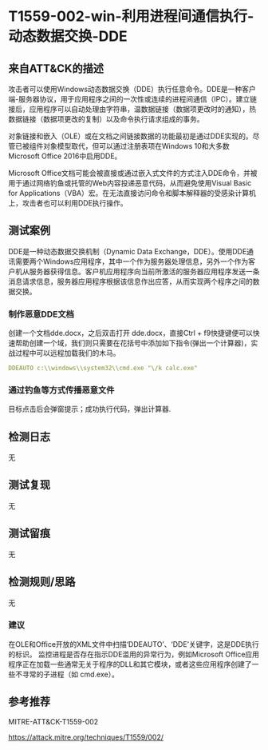 # T1559-002-win-利用进程间通信执行-动态数据交换-DDE

## 来自ATT&CK的描述

攻击者可以使用Windows动态数据交换（DDE）执行任意命令。DDE是一种客户端-服务器协议，用于应用程序之间的一次性或连续的进程间通信（IPC）。建立链接后，应用程序可以自动处理由字符串，温数据链接（数据项更改时的通知），热数据链接（数据项更改的复制）以及命令执行请求组成的事务。

对象链接和嵌入（OLE）或在文档之间链接数据的功能最初是通过DDE实现的。尽管已被组件对象模型取代，但可以通过注册表项在Windows 10和大多数Microsoft Office 2016中启用DDE。

Microsoft Office文档可能会被直接或通过嵌入式文件的方式注入DDE命令，并被用于通过网络钓鱼或托管的Web内容投递恶意代码，从而避免使用Visual Basic for Applications（VBA）宏。在无法直接访问命令和脚本解释器的受感染计算机上，攻击者也可以利用DDE执行操作。

## 测试案例

DDE是一种动态数据交换机制（Dynamic Data Exchange，DDE）。使用DDE通讯需要两个Windows应用程序，其中一个作为服务器处理信息，另外一个作为客户机从服务器获得信息。客户机应用程序向当前所激活的服务器应用程序发送一条消息请求信息，服务器应用程序根据该信息作出应答，从而实现两个程序之间的数据交换。

### 制作恶意DDE文档

创建一个文档dde.docx，之后双击打开 dde.docx，直接Ctrl + f9快捷键便可以快速帮助创建一个域，我们则只需要在花括号中添加如下指令(弹出一个计算器)，实战过程中可以远程加载我们的木马。

```yml
DDEAUTO c:\\windows\\system32\\cmd.exe "\/k calc.exe"
```

### 通过钓鱼等方式传播恶意文件

目标点击后会弹窗提示；成功执行代码，弹出计算器.

## 检测日志

无

## 测试复现

无

## 测试留痕

无

## 检测规则/思路

无

### 建议

 在OLE和Office开放的XML文件中扫描‘DDEAUTO’、‘DDE’关键字，这是DDE执行的标识。 监控进程是否存在指示DDE滥用的异常行为，例如Microsoft Office应用程序正在加载一些通常无关于程序的DLL和其它模块，或者这些应用程序创建了一些不寻常的子进程（如 cmd.exe）。

## 参考推荐

MITRE-ATT&CK-T1559-002

<https://attack.mitre.org/techniques/T1559/002/>
